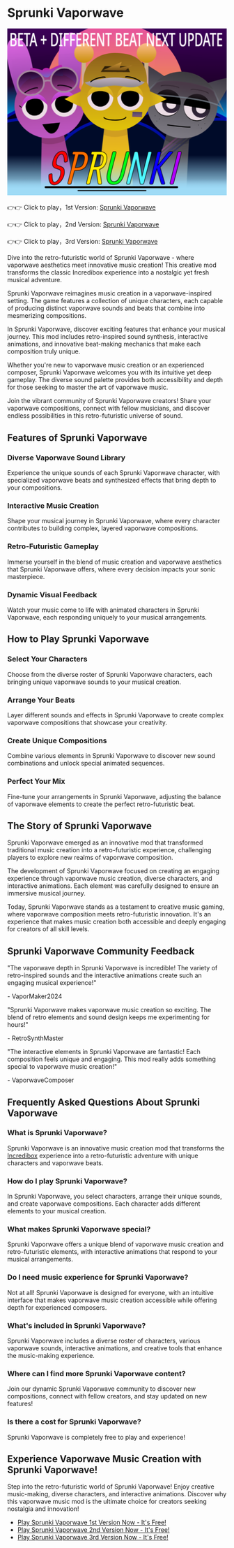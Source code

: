 # Sprunki Vaporwave

![Sprunki Vaporwave](https://raw.githubusercontent.com/sprunkiscrunkly/sprunki-vaporwave/refs/heads/main/sprunki-vaporwave.png "Sprunki Vaporwave")

👉👉 Click to play，1st Version: [Sprunki Vaporwave](https://sprunksters.com/sprunki-vaporwave/ "Sprunki Vaporwave")

👉👉 Click to play，2nd Version: [Sprunki Vaporwave](https://sprunkiscrunkly.com/sprunki-vaporwave/ "Sprunki Vaporwave")

👉👉 Click to play，3rd Version: [Sprunki Vaporwave](https://sprunkipyramixed.com/sprunki-vaporwave/ "Sprunki Vaporwave")

Dive into the retro-futuristic world of Sprunki Vaporwave - where vaporwave aesthetics meet innovative music creation! This creative mod transforms the classic  Incredibox experience into a nostalgic yet fresh musical adventure.

Sprunki Vaporwave reimagines music creation in a vaporwave-inspired setting. The game features a collection of unique characters, each capable of producing distinct vaporwave sounds and beats that combine into mesmerizing compositions.

In Sprunki Vaporwave, discover exciting features that enhance your musical journey. This mod includes retro-inspired sound synthesis, interactive animations, and innovative beat-making mechanics that make each composition truly unique.

Whether you're new to vaporwave music creation or an experienced composer, Sprunki Vaporwave welcomes you with its intuitive yet deep gameplay. The diverse sound palette provides both accessibility and depth for those seeking to master the art of vaporwave music.

Join the vibrant community of Sprunki Vaporwave creators! Share your vaporwave compositions, connect with fellow musicians, and discover endless possibilities in this retro-futuristic universe of sound.

## Features of Sprunki Vaporwave

### Diverse Vaporwave Sound Library

Experience the unique sounds of each Sprunki Vaporwave character, with specialized vaporwave beats and synthesized effects that bring depth to your compositions.

### Interactive Music Creation

Shape your musical journey in Sprunki Vaporwave, where every character contributes to building complex, layered vaporwave compositions.

### Retro-Futuristic Gameplay

Immerse yourself in the blend of music creation and vaporwave aesthetics that Sprunki Vaporwave offers, where every decision impacts your sonic masterpiece.

### Dynamic Visual Feedback

Watch your music come to life with animated characters in Sprunki Vaporwave, each responding uniquely to your musical arrangements.

## How to Play Sprunki Vaporwave

### Select Your Characters

Choose from the diverse roster of Sprunki Vaporwave characters, each bringing unique vaporwave sounds to your musical creation.

### Arrange Your Beats

Layer different sounds and effects in Sprunki Vaporwave to create complex vaporwave compositions that showcase your creativity.

### Create Unique Compositions

Combine various elements in Sprunki Vaporwave to discover new sound combinations and unlock special animated sequences.

### Perfect Your Mix

Fine-tune your arrangements in Sprunki Vaporwave, adjusting the balance of vaporwave elements to create the perfect retro-futuristic beat.

## The Story of Sprunki Vaporwave

Sprunki Vaporwave emerged as an innovative mod that transformed traditional music creation into a retro-futuristic experience, challenging players to explore new realms of vaporwave composition.

The development of Sprunki Vaporwave focused on creating an engaging experience through vaporwave music creation, diverse characters, and interactive animations. Each element was carefully designed to ensure an immersive musical journey.

Today, Sprunki Vaporwave stands as a testament to creative music gaming, where vaporwave composition meets retro-futuristic innovation. It's an experience that makes music creation both accessible and deeply engaging for creators of all skill levels.

## Sprunki Vaporwave Community Feedback

"The vaporwave depth in Sprunki Vaporwave is incredible! The variety of retro-inspired sounds and the interactive animations create such an engaging musical experience!"

\- VaporMaker2024

"Sprunki Vaporwave makes vaporwave music creation so exciting. The blend of retro elements and sound design keeps me experimenting for hours!"

\- RetroSynthMaster

"The interactive elements in Sprunki Vaporwave are fantastic! Each composition feels unique and engaging. This mod really adds something special to vaporwave music creation!"

\- VaporwaveComposer

## Frequently Asked Questions About Sprunki Vaporwave

### What is Sprunki Vaporwave?

Sprunki Vaporwave is an innovative music creation mod that transforms the [ Incredibox](https://sprunkipyramixed.com/sprunki-vaporwave/#) experience into a retro-futuristic adventure with unique characters and vaporwave beats.

### How do I play Sprunki Vaporwave?

In Sprunki Vaporwave, you select characters, arrange their unique sounds, and create vaporwave compositions. Each character adds different elements to your musical creation.

### What makes Sprunki Vaporwave special?

Sprunki Vaporwave offers a unique blend of vaporwave music creation and retro-futuristic elements, with interactive animations that respond to your musical arrangements.

### Do I need music experience for Sprunki Vaporwave?

Not at all! Sprunki Vaporwave is designed for everyone, with an intuitive interface that makes vaporwave music creation accessible while offering depth for experienced composers.

### What's included in Sprunki Vaporwave?

Sprunki Vaporwave includes a diverse roster of characters, various vaporwave sounds, interactive animations, and creative tools that enhance the music-making experience.

### Where can I find more Sprunki Vaporwave content?

Join our dynamic Sprunki Vaporwave community to discover new compositions, connect with fellow creators, and stay updated on new features!

### Is there a cost for Sprunki Vaporwave?

Sprunki Vaporwave is completely free to play and experience!

## Experience Vaporwave Music Creation with Sprunki Vaporwave!

Step into the retro-futuristic world of Sprunki Vaporwave! Enjoy creative music-making, diverse characters, and interactive animations. Discover why this vaporwave music mod is the ultimate choice for creators seeking nostalgia and innovation!

- [Play Sprunki Vaporwave 1st Version Now - It's Free!](https://sprunksters.com/sprunki-vaporwave/)
- [Play Sprunki Vaporwave 2nd Version Now - It's Free!](https://sprunkiscrunkly.com/sprunki-vaporwave/)
- [Play Sprunki Vaporwave 3rd Version Now - It's Free!](https://sprunkipyramixed.com/sprunki-vaporwave/)
